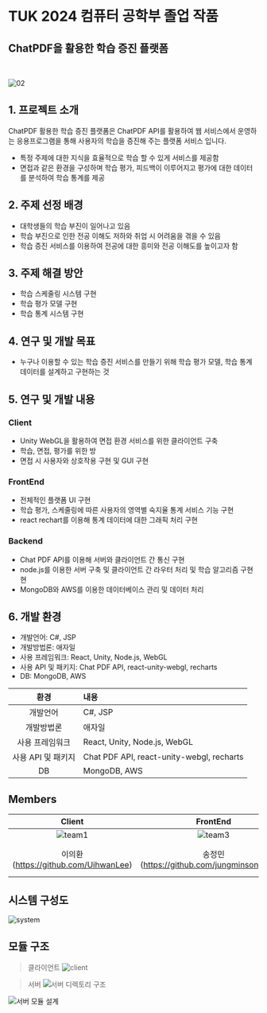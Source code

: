 # TUK 2024 컴퓨터 공학부 졸업 작품

## ChatPDF을 활용한 학습 증진 플랫폼
<br>

![02](https://github.com/UihwanLee/TEST/assets/36596037/9de2b076-2426-4636-9e7e-9a9658f9c7a5)

## 1. 프로젝트 소개

ChatPDF 활용한 학습 증진 플랫폼은 ChatPDF API를 활용하여 웹 서비스에서 운영하는 응용프로그램을 통해 사용자의 학습을 증진해 주는 플랫폼 서비스 입니다.
 - 특정 주제에 대한 지식을 효율적으로 학습 할 수 있게 서비스를 제공함
 - 면접과 같은 환경을 구성하며 학습 평가, 피드백이 이루어지고 평가에 대한 데이터를 분석하여 학습 통계를 제공


## 2. 주제 선정 배경
 - 대학생들의 학습 부진이 일어나고 있음
 - 학습 부진으로 인한 전공 이해도 저하와 취업 시 어려움을 겪을 수 있음
 - 학습 증진 서비스를 이용하여 전공에 대한 흥미와 전공 이해도를 높이고자 함


## 3. 주제 해결 방안
 - 학습 스케줄링 시스템 구현
 - 학습 평가 모델 구현
 - 학습 통계 시스템 구현


## 4. 연구 및 개발 목표
 - 누구나 이용할 수 있는 학습 증진 서비스를 만들기 위해 학습 평가 모델, 학습 통계 데이터를 설계하고 구현하는 것


## 5. 연구 및 개발 내용
 ### Client
  - Unity WebGL을 활용하여 면접 환경 서비스를 위한 클라이언트 구축
  - 학습, 면접, 평가를 위한 방 
  - 면접 시 사용자와 상호작용 구현 및 GUI 구현
 ### FrontEnd
  - 전체적인 플랫폼 UI 구현
  - 학습 평가, 스케줄링에 따른 사용자의 영역별 숙지율 통계 서비스 기능 구현
  - react rechart를 이용해 통계 데이터에 대한 그래픽 처리 구현
  
  ### Backend
  - Chat PDF API를 이용해 서버와 클라이언트 간 통신 구현
  - node.js를 이용한 서버 구축 및 클라이언트 간 라우터 처리 및 학습 알고리즘 구현현
  - MongoDB와 AWS를 이용한 데이터베이스 관리 및 데이터 처리

## 6. 개발 환경
 - 개발언어: C#, JSP
 - 개발방법론: 애자일
 - 사용 프레임워크: React, Unity, Node.js, WebGL
 - 사용 API 및 패키지: Chat PDF API, react-unity-webgl, recharts
 - DB: MongoDB, AWS

|환경|내용|
|:-------:|:-------------------------------|
|개발언어|C#, JSP|
|개발방법론|애자일|
|사용 프레임워크|React, Unity, Node.js, WebGL|
|사용 API 및 패키지|Chat PDF API, react-unity-webgl, recharts|
|DB|MongoDB, AWS|

## Members

|Client|FrontEnd|Backend|
|:-----:|:-----:|:-----:|
|![team1](https://github.com/UihwanLee/Learning-Enhancement-Platform-Using-ChatPDF/assets/36596037/fc5c2073-fd68-4d21-b52f-83a9fb6dc5f4)|![team3](https://github.com/UihwanLee/Learning-Enhancement-Platform-Using-ChatPDF/assets/36596037/9fa0c994-4fc2-4b72-bbe0-b906a375a241)|![team2](https://github.com/UihwanLee/Learning-Enhancement-Platform-Using-ChatPDF/assets/36596037/c7dd934b-1d8b-4c72-925b-4266dc115a7a)|
|이의환(https://github.com/UihwanLee)|송정민(https://github.com/jungminsong0302)|이세현(https://github.com/SeHyeonLee-dev)|

## 시스템 구성도

![system](https://github.com/UihwanLee/Learning-Enhancement-Platform-Using-ChatPDF/assets/36596037/6491948a-d3ed-43f6-8ddb-1282e993be31)


## 모듈 구조

> 클라이언트
![client](https://github.com/UihwanLee/Learning-Enhancement-Platform-Using-ChatPDF/assets/36596037/77dce349-7eda-457f-9d89-ca54a35958ff)


> 서버
![서버 디렉토리 구조](https://github.com/UihwanLee/Learning-Enhancement-Platform-Using-ChatPDF/assets/36596037/698471a3-d60d-4a95-875c-52fb1732a7be)

![서버 모듈 설계](https://github.com/UihwanLee/Learning-Enhancement-Platform-Using-ChatPDF/assets/36596037/2b8c6ae0-1bc4-4c2d-9c65-7365d9e45e2d)

